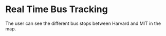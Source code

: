 # Real Time Bus Tracking
 The user can see the different bus stops between Harvard and MIT in the map. 
